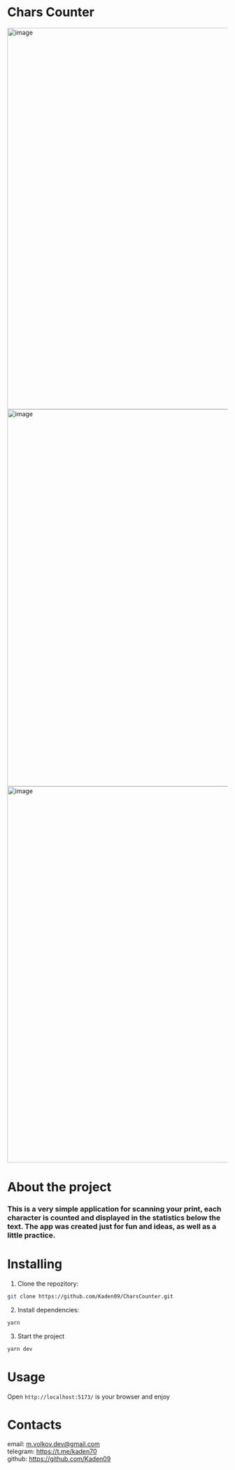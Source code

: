 # Chars Counter

<img width="1920" height="871" alt="image" src="https://github.com/user-attachments/assets/0088926f-c8c9-4c04-bcc9-274cddc43428" />
<img width="1907" height="861" alt="image" src="https://github.com/user-attachments/assets/18f1c628-476c-45e4-bbcd-103592246854" />
<img width="1904" height="859" alt="image" src="https://github.com/user-attachments/assets/821bd5b8-b5ef-4e20-82c4-b5cd6fce5a74" />


# About the project
### This is a very simple application for scanning your print, each character is counted and displayed in the statistics below the text. The app was created just for fun and ideas, as well as a little practice.

# Installing

1. Clone the repozitory:
```bash
git clone https://github.com/Kaden09/CharsCounter.git
```
2. Install dependencies:
```bash
yarn
```
3. Start the project
```bash
yarn dev
```
# Usage

Open `
http://localhost:5173/
` is your browser and enjoy

# Contacts

email: m.volkov.dev@gmail.com  
telegram: https://t.me/kaden70  
github: https://github.com/Kaden09 

